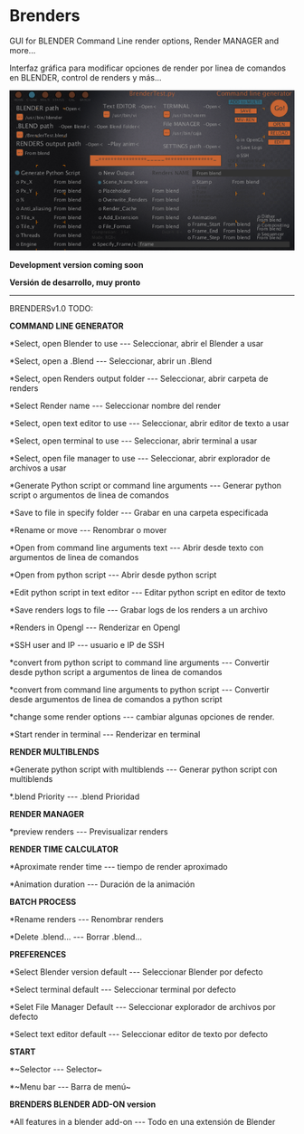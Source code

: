 # Brenders
GUI for BLENDER Command Line render options, Render MANAGER and more...

Interfaz gráfica para modificar opciones de render por linea de comandos en BLENDER, control de renders y más...

![CommandLineGenerator](https://github.com/eLeDeTe-LoDeTanda/Brenders/blob/master/BRENDERSv1.0dev_CommandLineGenerator.png)

**Development version coming soon**

**Versión de desarrollo, muy pronto**

-----------------------------
BRENDERSv1.0 TODO:

**COMMAND LINE GENERATOR**

*Select, open Blender to use --- Seleccionar, abrir el Blender a usar

*Select, open a .Blend --- Seleccionar, abrir un .Blend 

*Select, open Renders output folder --- Seleccionar, abrir carpeta de renders

*Select Render name --- Seleccionar nombre del render

*Select, open text editor to use --- Seleccionar, abrir editor de texto a usar

*Select, open terminal to use --- Seleccionar, abrir terminal a usar

*Select, open file manager to use --- Seleccionar, abrir explorador de archivos a usar

*Generate Python script or command line arguments --- Generar python script o argumentos de linea de comandos

*Save to file in specify folder --- Grabar en una carpeta especificada

*Rename or move --- Renombrar o mover

*Open from command line arguments text --- Abrir desde texto con argumentos de linea de comandos

*Open from python script --- Abrir desde python script

*Edit python script in text editor --- Editar python script en editor de texto

*Save renders logs to file --- Grabar logs de los renders a un archivo

*Renders in Opengl --- Renderizar en Opengl

*SSH user and IP --- usuario e IP de SSH

*convert from python script to command line arguments --- Convertir desde python script a argumentos de linea de comandos

*convert from command line arguments to python script --- Convertir desde argumentos de linea de comandos a python script

*change some render options --- cambiar algunas opciones de render.

*Start render in terminal --- Renderizar en terminal


**RENDER MULTIBLENDS**

*Generate python script with multiblends --- Generar python script con multiblends

*.blend Priority --- .blend Prioridad

**RENDER MANAGER**

*preview renders --- Previsualizar renders

**RENDER TIME CALCULATOR**

*Aproximate render time --- tiempo de render aproximado

*Animation duration --- Duración de la animación

**BATCH PROCESS**

*Rename renders --- Renombrar renders

*Delete .blend... --- Borrar .blend...

**PREFERENCES**

*Select Blender version default --- Seleccionar Blender por defecto

*Select terminal default --- Seleccionar terminal por defecto

*Selet File Manager Default --- Seleccionar explorador de archivos por defecto

*Select text editor default --- Seleccionar editor de texto por defecto

**START**

*~Selector --- Selector~

*~Menu bar --- Barra de menú~

**BRENDERS BLENDER ADD-ON version**

*All features in a blender add-on --- Todo en una extensión de Blender


